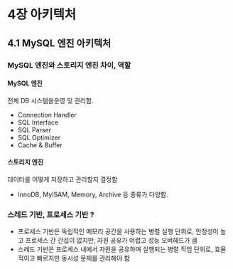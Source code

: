 # 4장 아키텍처

## 4.1 MySQL 엔진 아키텍처
###  MySQL 엔진와 스토리지 엔진 차이, 역할
#### MySQL 엔진
전체 DB 시스템을운영 및 관리함.
- Connection Handler
- SQL Interface
- SQL Parser
- SQL Optimizer
- Cache & Buffer

#### 스토리지 엔진
데이터를 어떻게 저장하고 관리할지 결정함
- InnoDB, MyISAM, Memory, Archive 등 종류가 다양함.

### 스레드 기반, 프로세스 기반 ?
- 프로세스 기반은 독립적인 메모리 공간을 사용하는 병렬 실행 단위로, 안정성이 높고 프로세스 간 간섭이 없지만, 자원 공유가 어렵고 성능 오버헤드가 큼
- 스레드 기반은 프로세스 내에서 자원을 공유하며 실행되는 병렬 작업 단위로, 효율적이고 빠르지만 동시성 문제를 관리해야 함
